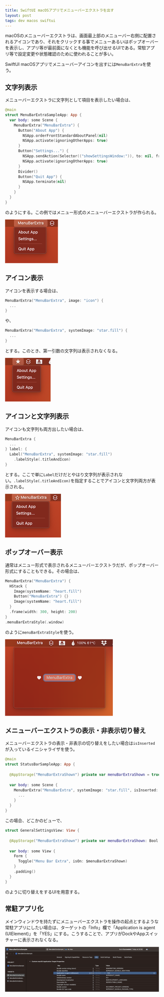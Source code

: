 ```yaml
---
title: SwiftUI macOSアプリでメニューバーエクストラを出す
layout: post
tags: dev macos swiftui
---
```


macOSのメニューバーエクストラは、画面最上部のメニューバー右側に配置されるアイコンであり、それをクリックする事でメニューあるいはポップオーバーを表示し、アプリ等が最前面になくとも機能を呼び出せるUIである。常駐アプリ等で設定変更や状態確認のために使われることが多い。

SwiftUI macOSアプリでメニューバーアイコンを出すには`MenuBarExtra`を使う。

## 文字列表示

メニューバーエクストラに文字列として項目を表示したい場合は、

```swift
@main
struct MenuBarExtraSampleApp: App {
  var body: some Scene {
    MenuBarExtra("MenuBarExtra") {
      Button("About App") {
        NSApp.orderFrontStandardAboutPanel(nil)
        NSApp.activate(ignoringOtherApps: true)
      }
      Button("Settings...") {
        NSApp.sendAction(Selector(("showSettingsWindow:")), to: nil, from: nil)
        NSApp.activate(ignoringOtherApps: true)
      }
      Divider()
      Button("Quit App") {
        NSApp.terminate(nil)
      }
    }
  }
}
```

のようにする。この例ではメニュー形式のメニューバーエクストラが作られる。

![](/blog/img/20221103/menu-bar-extra-text.png)

## アイコン表示

アイコンを表示する場合は、

```swift
MenuBarExtra("MenuBarExtra", image: "icon") {
  ...
}
```

や、

```swift
MenuBarExtra("MenuBarExtra", systemImage: "star.fill") {
  ...
}
```

とする。このとき、第一引数の文字列は表示されなくなる。

![](/blog/img/20221103/menu-bar-extra-icon.png)

## アイコンと文字列表示

アイコンも文字列も両方出したい場合は、

```swift
MenuBarExtra {
  ...
} label: {
  Label("MenuBarExtra", systemImage: "star.fill")
    .labelStyle(.titleAndIcon)
}
```

とする。ここで単に`Label`だけだとやはり文字列が表示されない。`.labelStyle(.titleAndIcon)`を指定することでアイコンと文字列両方が表示される。

![](/blog/img/20221103/menu-bar-extra-icon-text.png)

## ポップオーバー表示

通常はメニュー形式で表示されるメニューバーエクストラだが、ポップオーバー形式にすることもできる。その場合は、

```swift
MenuBarExtra("MenuBarExtra") {
  HStack {
    Image(systemName: "heart.fill")
    Button("MenuBarExtra") {}
    Image(systemName: "heart.fill")
  }
  .frame(width: 300, height: 200)
}
.menuBarExtraStyle(.window)
```

のように`menuBarExtraStyle`を使う。

![](/blog/img/20221103/menu-bar-extra-popover.png)

## メニューバーエクストラの表示・非表示切り替え

メニューバーエクストラの表示・非表示の切り替えをしたい場合は`isInserted`が入っているイニシャライザを使う。

```swift
@main
struct StatusBarSampleApp: App {

  @AppStorage("MenuBarExtraShown") private var menuBarExtraShown = true

  var body: some Scene {
    MenuBarExtra("MenuBarExtra", systemImage: "star.fill", isInserted: $menuBarExtraShown) {
      ...
    }
  }
}
```

この場合、どこかのビューで、

```swift
struct GeneralSettingsView: View {

  @AppStorage("MenuBarExtraShown") private var menuBarExtraShown: Bool = true

  var body: some View {
    Form {
      Toggle("Menu Bar Extra", isOn: $menuBarExtraShown)
    }
    .padding()
  }
}
```

のように切り替えをするUIを用意する。

## 常駐アプリ化

メインウィンドウを持たずにメニューバーエクストラを操作の起点とするような常駐アプリにしたい場合は、ターゲットの「Info」欄で「Application is agent (UIElement)」を「YES」にする。こうすることで、アプリがDockやAppスイッチャーに表示されなくなる。

![](/blog/img/20221103/LSUIElement.png)